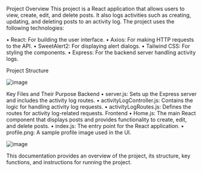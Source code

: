 Project Overview
This project is a React application that allows users to view, create, edit, and delete posts. It also logs activities such as creating, updating, and deleting posts to an activity log. The project uses the following technologies:

• React: For building the user interface.
• Axios: For making HTTP requests to the API.
• SweetAlert2: For displaying alert dialogs.
• Tailwind CSS: For styling the components.
• Express: For the backend server handling activity logs.

Project Structure

![image](https://github.com/user-attachments/assets/c27a8732-336c-4eea-a36c-0753b6f96755)

Key Files and Their Purpose
Backend
• server.js: Sets up the Express server and includes the activity log routes.
• activityLogController.js: Contains the logic for handling activity log requests.
• activityLogRoutes.js: Defines the routes for activity log-related requests.
Frontend
• Home.js: The main React component that displays posts and provides functionality to create, edit, and delete posts.
• index.js: The entry point for the React application.
• profile.png: A sample profile image used in the UI.

![image](https://github.com/user-attachments/assets/6caacfa8-fd08-47a6-bb6e-20689a1630ea)

This documentation provides an overview of the project, its structure, key functions, and instructions for running the project.


